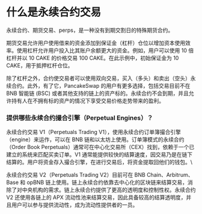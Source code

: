# 什么是永续合约交易

永续合约、期货交易、perps，是一种没有到期交割日的特殊期货合约。

期货交易允许用户使用借来的资金添加到保证金（杠杆）仓位以增加资本使用效率。使用杠杆允许用户投入比其账户余额更大的资金。例如，用户可以使用 10 倍杠杆并以 10 CAKE 的价格交易 100 CAKE。在此示例中，初始保证金为 10 CAKE，用于抵押杠杆仓位。

除了杠杆之外，合约使交易者可以使用双向交易，买入（多头）和卖出（空头）永续合约。此外，有了它，PancakeSwap 的用户有更多选择，包括交易目前不在 BNB 智能链 (BSC) 或者其他支持的链上的资产标的。永续合约不会到期，并且允许持有人在不拥有标的资产的情况下享受交易价格走势带来的盈利。

### **提供哪些永续合约撮合引擎（Perpetual Engines）？**

永续合约交易 V1（Perpetuals Trading V1），使用永续合约订单簿撮合引擎（engine）来运作，可以在 BNB 链和以太坊上使用。订单簿模式的永续合约（Order Book Perpetuals）通常可在中心化交易所（CEX）找到，依赖于一个已建立的系统来匹配买卖订单。V1 通常能提供较快的结算速度，因交易乃是在链下结算的。用户将资金存入撮合引擎，在进行交易后，将资金提取回他们的钱包。\


永续合约交易 V2（Perpetuals Trading V2）目前可在 BNB Chain、Arbitrum、Base 和 opBNB 链上使用。链上永续合约依靠去中心化的区块链来结算交易，消除了对中央机构的需求。链上永续合约提供了更高的透明度和控制性权。永续合约 V2 还使用各链上的 APX 流动性池来结算交易，因此具备较高的结算透明度，并且用户可以参与提供流动性，成为流动性提供者的一员。

